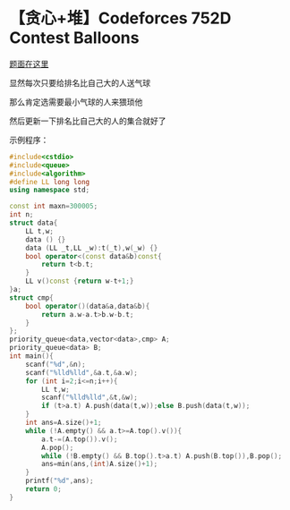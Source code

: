 # 【贪心+堆】Codeforces 752D Contest Balloons



[题面在这里](http://codeforces.com/problemset/problem/725/D)



显然每次只要给排名比自己大的人送气球

那么肯定选需要最小气球的人来猥琐他

然后更新一下排名比自己大的人的集合就好了



示例程序：



```C++
#include<cstdio>
#include<queue>
#include<algorithm>
#define LL long long
using namespace std;

const int maxn=300005;
int n;
struct data{
	LL t,w;
	data () {}
	data (LL _t,LL _w):t(_t),w(_w) {}
	bool operator<(const data&b)const{
		return t<b.t;
	}
	LL v()const {return w-t+1;}
}a;
struct cmp{	
	bool operator()(data&a,data&b){
		return a.w-a.t>b.w-b.t;
	}
};
priority_queue<data,vector<data>,cmp> A;
priority_queue<data> B;
int main(){
	scanf("%d",&n);
	scanf("%lld%lld",&a.t,&a.w);
	for (int i=2;i<=n;i++){
		LL t,w;
		scanf("%lld%lld",&t,&w);
		if (t>a.t) A.push(data(t,w));else B.push(data(t,w));
	}
	int ans=A.size()+1;
	while (!A.empty() && a.t>=A.top().v()){
		a.t-=(A.top()).v();
		A.pop();
		while (!B.empty() && B.top().t>a.t) A.push(B.top()),B.pop();
		ans=min(ans,(int)A.size()+1);
	}
	printf("%d",ans);
	return 0;
}
```

